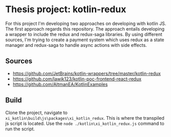 # Thesis project: kotlin-redux
For this project I'm developing two approaches on developing with kotlin JS. 
The first approach regards this repository. The approach entails developing a wrapper to include the redux and redux-saga libraries.
By using different sources, I'm trying to create a payment system which uses redux as a state manager and redux-saga to handle async actions with side effects.

## Sources
* https://github.com/JetBrains/kotlin-wrappers/tree/master/kotlin-redux
* https://github.com/lawik123/kotlin-poc-frontend-react-redux
* https://github.com/AltmanEA/KotlinExamples

## Build
Clone the project, navigate to ```xi_kotlin\build\js\packages\xi_kotlin_redux```. This is where the transpiled js script is located. Use the ```node ./kotlin\xi_kotlin_redux.js``` command to run the script.

